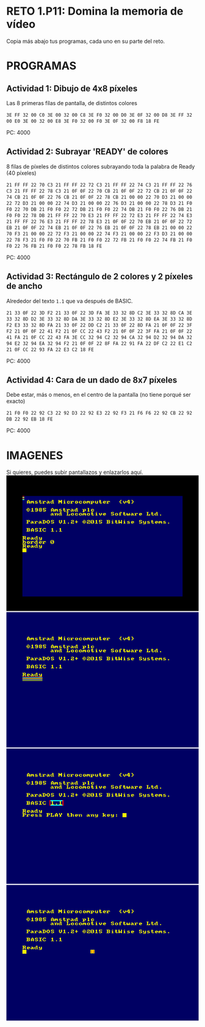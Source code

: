 # RETO 1.P11: Domina la memoria de vídeo
Copia más abajo tus programas, cada uno en su parte del reto.

# PROGRAMAS

## Actividad 1: Dibujo de 4x8 píxeles
Las 8 primeras fílas de pantalla, de distintos colores
```
3E FF 32 00 C0 3E 00 32 00 C8 3E F0 32 00 D0 3E 0F 32 00 D8 3E FF 32 00 E0 3E 00 32 00 E8 3E F0 32 00 F0 3E 0F 32 00 F8 18 FE
```
PC: 4000

## Actividad 2: Subrayar 'READY' de colores
8 filas de píxeles de distintos colores subrayando toda la palabra de Ready (40 píxeles)
```
21 FF FF 22 70 C3 21 FF FF 22 72 C3 21 FF FF 22 74 C3 21 FF FF 22 76 C3 21 FF FF 22 78 C3 21 0F 0F 22 70 CB 21 0F 0F 22 72 CB 21 0F 0F 22 74 CB 21 0F 0F 22 76 CB 21 0F 0F 22 78 CB 21 00 00 22 70 D3 21 00 00 22 72 D3 21 00 00 22 74 D3 21 00 00 22 76 D3 21 00 00 22 78 D3 21 F0 F0 22 70 DB 21 F0 F0 22 72 DB 21 F0 F0 22 74 DB 21 F0 F0 22 76 DB 21 F0 F0 22 78 DB 21 FF FF 22 70 E3 21 FF FF 22 72 E3 21 FF FF 22 74 E3 21 FF FF 22 76 E3 21 FF FF 22 78 E3 21 0F 0F 22 70 EB 21 0F 0F 22 72 EB 21 0F 0F 22 74 EB 21 0F 0F 22 76 EB 21 0F 0F 22 78 EB 21 00 00 22 70 F3 21 00 00 22 72 F3 21 00 00 22 74 F3 21 00 00 22 F3 D3 21 00 00 22 78 F3 21 F0 F0 22 70 FB 21 F0 F0 22 72 FB 21 F0 F0 22 74 FB 21 F0 F0 22 76 FB 21 F0 F0 22 78 FB 18 FE
```
PC: 4000

## Actividad 3: Rectángulo de 2 colores y 2 píxeles de ancho
Alrededor del texto `1.1` que va después de BASIC.
```
21 33 0F 22 3D F2 21 33 0F 22 3D FA 3E 33 32 8D C2 3E 33 32 8D CA 3E 33 32 8D D2 3E 33 32 8D DA 3E 33 32 8D E2 3E 33 32 8D EA 3E 33 32 8D F2 E3 33 32 8D FA 21 33 0F 22 DD C2 21 33 0F 22 8D FA 21 0F 0F 22 3F F2 21 0F 0F 22 41 F2 21 0F CC 22 43 F2 21 0F 0F 22 3F FA 21 0F 0F 22 41 FA 21 0F CC 22 43 FA 3E CC 32 94 C2 32 94 CA 32 94 D2 32 94 DA 32 94 E2 32 94 EA 32 94 F2 21 0F 0F 22 8F FA 22 91 FA 22 DF C2 22 E1 C2 21 0F CC 22 93 FA 22 E3 C2 18 FE
```
PC: 4000

## Actividad 4: Cara de un dado de 8x7 píxeles
Debe estar, más o menos, en el centro de la pantalla (no tiene porqué ser exacto)
```
21 F0 F0 22 92 C3 22 92 D3 22 92 E3 22 92 F3 21 F6 F6 22 92 CB 22 92 DB 22 92 EB 18 FE
```
PC: 4000

# IMAGENES
Si quieres, puedes subir pantallazos y enlazarlos aquí.
![Actividad 1](/lineas.bmp)
![Actividad 2](/ready.bmp)
![Actividad 3](/11.bmp)
![Actividad 4](/dado.bmp)

